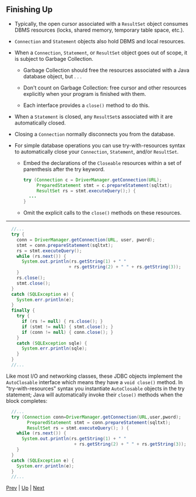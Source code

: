 ## Finishing Up

* Typically, the open cursor associated with a `ResultSet` object consumes DBMS resources (locks, shared memory, temporary table space, etc.).

* `Connection` and `Statement` objects also hold DBMS and local resources.

* When a `Connection`, `Statement`, or `ResultSet` object goes out of scope, it is subject to Garbage Collection.

  * Garbage Collection should free the resources associated with a Java database object, but . . .

  * Don't count on Garbage Collection: free cursor and other resources explicitly when your program is finished with them.

  * Each interface provides a `close()` method to do this.

* When a `Statement` is closed, any `ResultSet`s associated with it are automatically closed.

* Closing a `Connection` normally disconnects you from the database.

* For simple database operations you can use try-with-resources syntax to automatically close your `Connection`, `Statement`, and/or `ResultSet`.

  * Embed the declarations of the `Closeable` resources within a set of parenthesis after the try keyword.

    ```java
    try (Connection c = DriverManager.getConnection(URL);
         PreparedStatement stmt = c.prepareStatement(sqltxt);
         ResultSet rs = stmt.executeQuery();) {
      ...
    }
    ```

  * Omit the explicit calls to the `close()` methods on these resources.

<hr>

```java
  //...
  try {
    conn = DriverManager.getConnection(URL, user, pword);
    stmt = conn.prepareStatement(sqltxt);
    rs = stmt.executeQuery();
    while (rs.next()) {
      System.out.println(rs.getString(1) + " "
                        + rs.getString(2) + " " + rs.getString(3));
    }
    rs.close();
    stmt.close();
  }
  catch (SQLException e) {
    System.err.println(e);
  }
  finally {
    try {
      if (rs != null) { rs.close(); }
      if (stmt != null) { stmt.close(); }
      if (conn != null) { conn.close(); }
    }
    catch (SQLException sqle) {
      System.err.println(sqle);
    }
  }
  //...
```
Like most I/O and networking classes, these JDBC objects implement the `AutoClosable` interface which means they have a `void close()` method. In "try-with-resources" syntax you instantiate `AutoClosable` objects in the try statement; Java will automatically invoke their `close()` methods when the block completes:

```java
  //...
  try (Connection conn=DriverManager.getConnection(URL,user,pword);
        PreparedStatement stmt = conn.prepareStatement(sqltxt);
        ResultSet rs = stmt.executeQuery(); ) {
    while (rs.next()) {
      System.out.println(rs.getString(1) + " "
                          + rs.getString(2) + " " + rs.getString(3));
    }
  }
  catch (SQLException e) {
    System.err.println(e);
  }
  //...
```

[Prev](JDBCTypes.md) | [Up](../README.md) | [Next](Lab.md)
